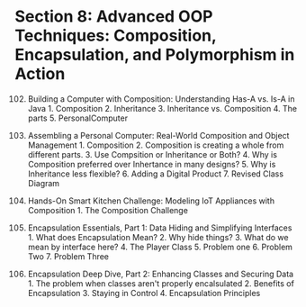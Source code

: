 # Section 8: Advanced OOP Techniques: Composition, Encapsulation, and Polymorphism in Action

102. Building a Computer with Composition: Understanding Has-A vs. Is-A in Java
    1. Composition
    2. Inheritance
    3. Inheritance vs. Composition
    4. The parts
    5. PersonalComputer

103. Assembling a Personal Computer: Real-World Composition and Object Management
    1. Composition
    2. Composition is creating a whole from different parts.
    3. Use Compsition or Inheritance or Both?
    4. Why is Composition preferred over Inhertance in many designs?
    5. Why is Inheritance less flexible?
    6. Adding a Digital Product
    7. Revised Class Diagram

104. Hands-On Smart Kitchen Challenge: Modeling IoT Appliances with Composition
    1. The Composition Challenge

105. Encapsulation Essentials, Part 1: Data Hiding and Simplifying Interfaces
    1. What does Encapsulation Mean?
    2. Why hide things?
    3. What do we mean by interface here?
    4. The Player Class
    5. Problem one
    6. Problem Two
    7. Problem Three

106. Encapsulation Deep Dive, Part 2: Enhancing Classes and Securing Data
    1. The problem when classes aren't properly encalsulated
    2. Benefits of Encapsulation
    3. Staying in Control
    4. Encapsulation Principles
